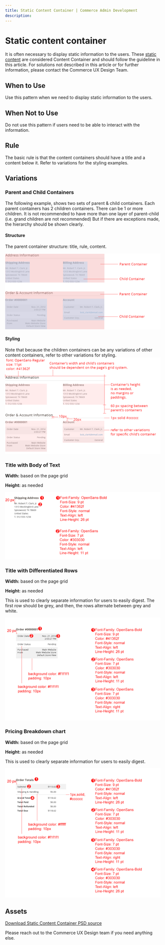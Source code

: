 ```yaml
---
title: Static Content Container | Commerce Admin Development
description: 
---
```


# Static content container

It is often necessary to display static information to the users. These [static content](https://glossary.magento.com/static-content) are considered Content Container and should follow the guideline in this article. For solutions not described in this article or for further information, please contact the Commerce UX Design Team.

## When to Use

Use this pattern when we need to display static information to the users.

## When Not to Use

Do not use this pattern if users need to be able to interact with the information.

## Rule

The basic rule is that the content containers should have a title and a content below it. Refer to variations for the styling examples.

## Variations

### Parent and Child Containers

The following example, shows two sets of parent & child containers. Each parent containers has 2 children containers. There can be 1 or more children. It is not recommended to have more than one layer of parent-child (i.e. grand children are not recommended) But if there are exceptions made, the hierarchy should be shown clearly.

#### Structure

The parent container structure: title, rule, content.

![](../../_images/pattern-library/Var1-structure.png)

#### Styling

Note that because the children containers can be any variations of other content containers, refer to other variations for styling. ![](../../_images/pattern-library/Var1-style.png)

### Title with Body of Text

**Width:** based on the page grid

**Height:** as needed

![](../../_images/pattern-library/Var2-style.png)

### Title with Differentiated Rows

**Width:** based on the page grid

**Height:** as needed

This is used to clearly separate information for users to easily digest. The first row should be grey, and then, the rows alternate between grey and white.

![](../../_images/pattern-library/Var3-style.png)

### Pricing Breakdown chart

**Width:** based on the page grid

**Height:** as needed

This is used to clearly separate information for users to easily digest.

![](../../_images/pattern-library/Var4-style.png)

## Assets

[Download Static Content Container PSD source](https://devdocs.magento.com/download/magento-static-content-container.psd)

Please reach out to the Commerce UX Design team if you need anything else.
